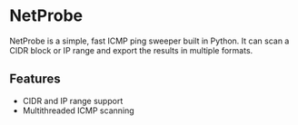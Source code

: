 # NetProbe

NetProbe is a simple, fast ICMP ping sweeper built in Python. It can scan a CIDR block or IP range and export the results in multiple formats.

## Features
- CIDR and IP range support
- Multithreaded ICMP scanning